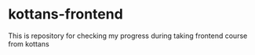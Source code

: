 # kottans-frontend
This is repository for checking my progress during taking frontend course from kottans
